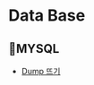 # Data Base
## 📁MYSQL
  * [Dump 뜨기](https://github.com/my-choe/TIL/blob/main/DataBase/MYSQL/Dump%EB%9C%A8%EA%B8%B0.md)
<br/><br/>

